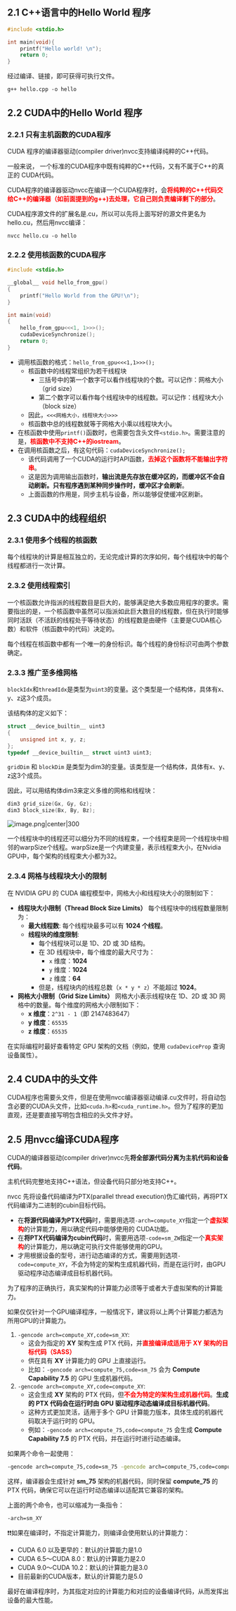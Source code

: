 ## 2.1 C++语言中的Hello World 程序

```cpp
#include <stdio.h>

int main(void){
	printf("Hello world! \n");
	return 0;
}
```

经过编译、链接，即可获得可执行文件。

```shell
g++ hello.cpp -o hello
```

## 2.2 CUDA中的Hello World 程序

### 2.2.1 只有主机函数的CUDA程序

CUDA 程序的编译器驱动(compiler driver)nvcc支持编译纯粹的C++代码。

一般来说， 一个标准的CUDA程序中既有纯粹的C++代码，又有不属于C++的真正的 CUDA代码。

CUDA程序的编译器驱动nvcc在编译一个CUDA程序时，会<font color='red'><b>将纯粹的C++代码交给C++的编译器（如前面提到的g++)去处理，它自己则负责编译剩下的部分</b></font>。

CUDA程序源文件的扩展名是.cu，所以可以先将上面写好的源文件更名为hello.cu，然后用nvcc编译：

```shell
nvcc hello.cu -o hello
```

### 2.2.2 使用核函数的CUDA程序

```cpp
#include <stdio.h>

__global__ void hello_from_gpu()
{
    printf("Hello World from the GPU!\n");
}

int main(void)
{
    hello_from_gpu<<<1, 1>>>();
    cudaDeviceSynchronize();
    return 0;
}
```

- 调用核函数的格式：`hello_from_gpu<<<1,1>>>();`
	- 核函数中的线程常组织为若干线程块
		- 三括号中的第一个数字可以看作线程块的个数。可以记作：网格大小（grid size）
		- 第二个数字可以看作每个线程块中的线程数。可以记作：线程块大小（block size）
	- 因此，`<<<网格大小，线程块大小>>>`
	- 核函数中总的线程数就等于网格大小乘以线程块大小。
- 在核函数中使用`printf()`函数时，也需要包含头文件`<stdio.h>`。需要注意的是，<font color='red'><b>核函数中不支持C++的iostream</b></font>。
- 在调用核函数之后，有这句代码：`cudaDeviceSynchronize();`
	- 该代码调用了一个CUDA的运行时API函数，<font color='red'><b>去掉这个函数将不能输出字符串</b></font>。
	- 这是因为调用输出函数时，**输出流是先存放在缓冲区的，而缓冲区不会自动刷新。只有程序遇到某种同步操作时，缓冲区才会刷新**。
	- 上面函数的作用是，同步主机与设备，所以能够促使缓冲区刷新。


## 2.3 CUDA中的线程组织

### 2.3.1 使用多个线程的核函数

每个线程块的计算是相互独立的，无论完成计算的次序如何，每个线程块中的每个线程都进行一次计算。

### 2.3.2 使用线程索引

一个核函数允许指派的线程数目是巨大的，能够满足绝大多数应用程序的要求。需要指出的是，一个核函数中虽然可以指派如此巨大数目的线程数，但在执行时能够同时活跃（不活跃的线程处于等待状态）的线程数是由硬件（主要是CUDA核心数）和软件（核函数中的代码）决定的。

每个线程在核函数中都有一个唯一的身份标识。每个线程的身份标识可由两个参数确定。


### 2.3.3 推广至多维网格

`blockIdx`和`threadIdx`是类型为`uint3`的变量。这个类型是一个结构体，具体有x、y、z这3个成员。

该结构体的定义如下：
```cpp
struct __device_builtin__ uint3
{
    unsigned int x, y, z;
};
typedef __device_builtin__ struct uint3 uint3;
```

`gridDim` 和 `blockDim` 是类型为dim3的变量。该类型是一个结构体，具体有x、y、z这3个成员。

因此，可以用结构体dim3来定义多维的网格和线程块：
```cpp
dim3 grid_size(Gx, Gy, Gz);
dim3 block_size(Bx, By, Bz);
```

![image.png|center|300](https://cdn.jsdelivr.net/gh/NEUQer-xing/Markdown_images@master/images-2/20240922223142.png)

一个线程块中的线程还可以细分为不同的线程束，一个线程束是同一个线程块中相邻的warpSize个线程。warpSize是一个内建变量，表示线程束大小，在Nvidia GPU中，每个架构的线程束大小都为32。

### 2.3.4 网格与线程块大小的限制

在 NVIDIA GPU 的 CUDA 编程模型中，网格大小和线程块大小的限制如下：

- **线程块大小限制（Thread Block Size Limits）**
   每个线程块中的线程数量限制为：
   - **最大线程数**: 每个线程块最多可以有 **1024 个线程**。
   - **线程块的维度限制**:
     - 每个线程块可以是 1D、2D 或 3D 结构。
     - 在 3D 线程块中，每个维度的最大尺寸为：
       - `x` 维度：**1024**
       - `y` 维度：**1024**
       - `z` 维度：**64**
     - 但是，线程块内的线程总数（`x * y * z`）不能超过 **1024**。
- **网格大小限制（Grid Size Limits）**
   网格大小表示线程块在 1D、2D 或 3D 网格中的数量。每个维度的网格大小限制如下：
   - **x 维度**：`2^31 - 1`（即 2147483647）
   - **y 维度**：`65535`
   - **z 维度**：`65535`

在实际编程时最好查看特定 GPU 架构的文档（例如，使用 `cudaDeviceProp` 查询设备属性）。

## 2.4 CUDA中的头文件

CUDA程序也需要头文件，但是在使用nvcc编译器驱动编译.cu文件时，将自动包含必要的CUDA头文件，比如`<cuda.h>`和`<cuda_runtime.h>`。但为了程序的更加直观，还是要直接写明包含相应的头文件才好。

## 2.5 用nvcc编译CUDA程序

CUDA的编译器驱动(compiler driver)nvcc先**将全部源代码分离为主机代码和设备代码**。

主机代码完整地支持C++语法，但设备代码只部分地支持C++。

nvcc 先将设备代码编译为PTX(parallel thread execution)伪汇编代码，再将PTX代码编译为二进制的cubin目标代码。
- 在**将源代码编译为PTX代码**时，需要用选项`-arch=compute_XY`指定一个<font color='red'><b>虚拟架构</b></font>的计算能力，用以确定代码中能够使用的 CUDA功能。
- 在**将PTX代码编译为cubin代码**时，需要用选项`-code=sm_ZW`指定一个<font color='red'><b>真实架构</b></font>的计算能力，用以确定可执行文件能够使用的GPU。
- 才用根据设备的型号，进行动态编译的方式，需要用到选项`-code=compute_XY`，不会为特定的架构生成机器代码，而是在运行时，由GPU驱动程序动态编译成目标机器代码。

为了程序的正确执行，真实架构的计算能力必须等于或者大于虚拟架构的计算能力。

如果仅仅针对一个GPU编译程序，一般情况下，建议将以上两个计算能力都选为所用GPU的计算能力。

1. `-gencode arch=compute_XY,code=sm_XY`:
	- 这会为指定的 **XY** 架构生成 PTX 代码，并<font color='red'><b>直接编译成适用于 XY 架构的目标代码（SASS）</b></font>
	- 供在具有 **XY** 计算能力的 GPU 上直接运行。
	- 比如：`-gencode arch=compute_75,code=sm_75` 会为 **Compute Capability 7.5** 的 GPU 生成机器代码。
2. `-gencode arch=compute_XY,code=compute_XY`:
	- 这会生成 **XY** 架构的 PTX 代码，但<font color='red'><b>不会为特定的架构生成机器代码</b></font>。**生成的 PTX 代码会在运行时由 GPU 驱动程序动态编译成目标机器代码**。
	- 这种方式更加灵活，适用于多个 GPU 计算能力版本，具体生成的机器代码取决于运行时的 GPU。
	- 例如：`-gencode arch=compute_75,code=compute_75` 会生成 **Compute Capability 7.5** 的 PTX 代码，并在运行时进行动态编译。

如果两个命令一起使用：
```bash
-gencode arch=compute_75,code=sm_75 -gencode arch=compute_75,code=compute_75
```
这样，编译器会生成针对 **sm_75** 架构的机器代码，同时保留 **compute_75** 的 PTX 代码，确保它可以在运行时动态编译以适配其它兼容的架构。

上面的两个命令，也可以缩减为一条指令：
```bash
-arch=sm_XY
```

❗️❗️如果在编译时，不指定计算能力，则编译会使用默认的计算能力：
- CUDA 6.0 以及更早的：默认的计算能力是1.0
- CUDA 6.5～CUDA 8.0：默认的计算能力是2.0
- CUDA 9.0～CUDA 10.2：默认的计算能力是3.0
- 目前最新的CUDA版本，默认的计算能力是5.0

最好在编译程序时，为其指定对应的计算能力和对应的设备编译代码，从而发挥出设备的最大性能。

















